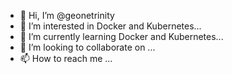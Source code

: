 - 👋 Hi, I’m @geonetrinity
- 👀 I’m interested in Docker and Kubernetes...
- 🌱 I’m currently learning Docker and Kubernetes...
- 💞️ I’m looking to collaborate on ...
- 📫 How to reach me ...

<!---
geonetrinity/geonetrinity is a ✨ special ✨ repository because its `README.md` (this file) appears on your GitHub profile.
You can click the Preview link to take a look at your changes.
--->
